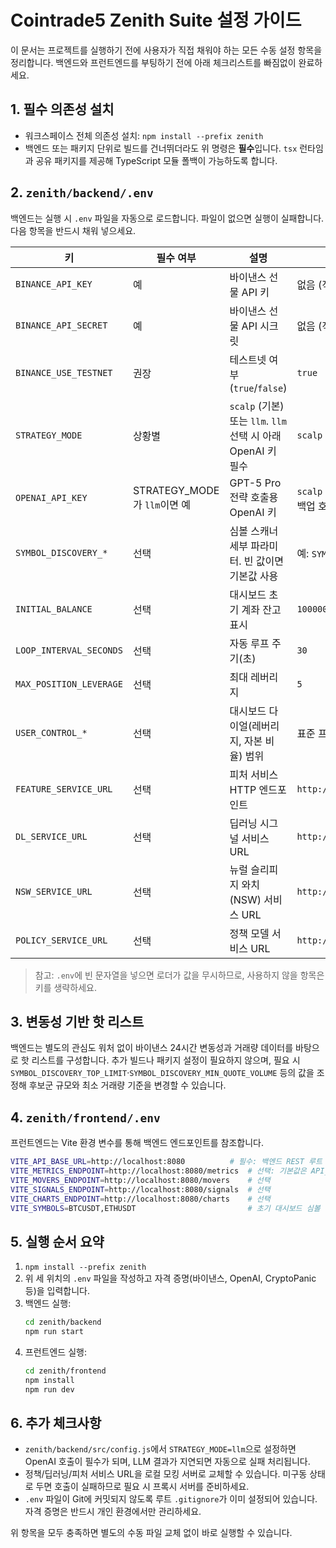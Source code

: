 # Cointrade5 Zenith Suite 설정 가이드

이 문서는 프로젝트를 실행하기 전에 사용자가 직접 채워야 하는 모든 수동 설정 항목을 정리합니다. 백엔드와 프런트엔드를 부팅하기 전에 아래 체크리스트를 빠짐없이 완료하세요.

## 1. 필수 의존성 설치
- 워크스페이스 전체 의존성 설치: `npm install --prefix zenith`
- 백엔드 또는 패키지 단위로 빌드를 건너뛰더라도 위 명령은 **필수**입니다. `tsx` 런타임과 공유 패키지를 제공해 TypeScript 모듈 폴백이 가능하도록 합니다.

## 2. `zenith/backend/.env`
백엔드는 실행 시 `.env` 파일을 자동으로 로드합니다. 파일이 없으면 실행이 실패합니다. 다음 항목을 반드시 채워 넣으세요.

| 키 | 필수 여부 | 설명 | 기본값/비고 |
| --- | --- | --- | --- |
| `BINANCE_API_KEY` | 예 | 바이낸스 선물 API 키 | 없음 (직접 입력)
| `BINANCE_API_SECRET` | 예 | 바이낸스 선물 API 시크릿 | 없음 (직접 입력)
| `BINANCE_USE_TESTNET` | 권장 | 테스트넷 여부 (`true`/`false`) | `true`
| `STRATEGY_MODE` | 상황별 | `scalp` (기본) 또는 `llm`. `llm` 선택 시 아래 OpenAI 키 필수 | `scalp`
| `OPENAI_API_KEY` | STRATEGY_MODE가 `llm`이면 예 | GPT-5 Pro 전략 호출용 OpenAI 키 | `scalp` 모드에서는 비워 둘 수 있으나 LLM 백업 호출을 사용하려면 입력
| `SYMBOL_DISCOVERY_*` | 선택 | 심볼 스캐너 세부 파라미터. 빈 값이면 기본값 사용 | 예: `SYMBOL_DISCOVERY_TOP_LIMIT=400` |
| `INITIAL_BALANCE` | 선택 | 대시보드 초기 계좌 잔고 표시 | `100000`
| `LOOP_INTERVAL_SECONDS` | 선택 | 자동 루프 주기(초) | `30`
| `MAX_POSITION_LEVERAGE` | 선택 | 최대 레버리지 | `5`
| `USER_CONTROL_*` | 선택 | 대시보드 다이얼(레버리지, 자본 비율) 범위 | 표준 프리셋 적용 |
| `FEATURE_SERVICE_URL` | 선택 | 피처 서비스 HTTP 엔드포인트 | `http://localhost:4000/api/features`
| `DL_SERVICE_URL` | 선택 | 딥러닝 시그널 서비스 URL | `http://localhost:4500/api/dl`
| `NSW_SERVICE_URL` | 선택 | 뉴럴 슬리피지 와치(NSW) 서비스 URL | `http://localhost:4501/api/nsw`
| `POLICY_SERVICE_URL` | 선택 | 정책 모델 서비스 URL | `http://localhost:4502/api/policy`
> 참고: `.env`에 빈 문자열을 넣으면 로더가 값을 무시하므로, 사용하지 않을 항목은 키를 생략하세요.

## 3. 변동성 기반 핫 리스트
백엔드는 별도의 관심도 워처 없이 바이낸스 24시간 변동성과 거래량 데이터를 바탕으로 핫 리스트를 구성합니다. 추가 빌드나 패키지 설정이 필요하지 않으며, 필요 시 `SYMBOL_DISCOVERY_TOP_LIMIT`·`SYMBOL_DISCOVERY_MIN_QUOTE_VOLUME` 등의 값을 조정해 후보군 규모와 최소 거래량 기준을 변경할 수 있습니다.

## 4. `zenith/frontend/.env`
프런트엔드는 Vite 환경 변수를 통해 백엔드 엔드포인트를 참조합니다.

```bash
VITE_API_BASE_URL=http://localhost:8080          # 필수: 백엔드 REST 루트
VITE_METRICS_ENDPOINT=http://localhost:8080/metrics  # 선택: 기본값은 API_BASE_URL/metrics
VITE_MOVERS_ENDPOINT=http://localhost:8080/movers    # 선택
VITE_SIGNALS_ENDPOINT=http://localhost:8080/signals  # 선택
VITE_CHARTS_ENDPOINT=http://localhost:8080/charts    # 선택
VITE_SYMBOLS=BTCUSDT,ETHUSDT                         # 초기 대시보드 심볼 목록
```

## 5. 실행 순서 요약
1. `npm install --prefix zenith`
2. 위 세 위치의 `.env` 파일을 작성하고 자격 증명(바이낸스, OpenAI, CryptoPanic 등)을 입력합니다.
3. 백엔드 실행:
   ```bash
   cd zenith/backend
   npm run start
   ```
4. 프런트엔드 실행:
   ```bash
   cd zenith/frontend
   npm install
   npm run dev
   ```

## 6. 추가 체크사항
- `zenith/backend/src/config.js`에서 `STRATEGY_MODE=llm`으로 설정하면 OpenAI 호출이 필수가 되며, LLM 결과가 지연되면 자동으로 실패 처리됩니다.
- 정책/딥러닝/피처 서비스 URL을 로컬 모킹 서버로 교체할 수 있습니다. 미구동 상태로 두면 호출이 실패하므로 필요 시 프록시 서버를 준비하세요.
- `.env` 파일이 Git에 커밋되지 않도록 루트 `.gitignore`가 이미 설정되어 있습니다. 자격 증명은 반드시 개인 환경에서만 관리하세요.

위 항목을 모두 충족하면 별도의 수동 파일 교체 없이 바로 실행할 수 있습니다.
